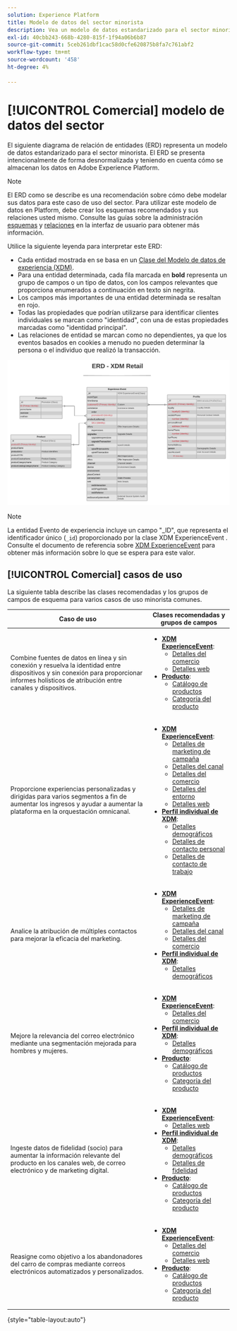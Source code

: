```yaml
---
solution: Experience Platform
title: Modelo de datos del sector minorista
description: Vea un modelo de datos estandarizado para el sector minorista, compatible con Experience Data Model (XDM) para su uso en Adobe Experience Platform.
exl-id: 40cbb243-668b-4280-815f-1f94a06b6b87
source-git-commit: 5ceb261dbf1cac58d0cfe620875b8fa7c761abf2
workflow-type: tm+mt
source-wordcount: '458'
ht-degree: 4%

---
```


# [!UICONTROL Comercial] modelo de datos del sector

El siguiente diagrama de relación de entidades (ERD) representa un modelo de datos estandarizado para el sector minorista. El ERD se presenta intencionalmente de forma desnormalizada y teniendo en cuenta cómo se almacenan los datos en Adobe Experience Platform.

>[!NOTE]
>
>El ERD como se describe es una recomendación sobre cómo debe modelar sus datos para este caso de uso del sector. Para utilizar este modelo de datos en Platform, debe crear los esquemas recomendados y sus relaciones usted mismo. Consulte las guías sobre la administración [esquemas](../../ui/resources/schemas.md) y [relaciones](../../tutorials/relationship-ui.md) en la interfaz de usuario para obtener más información.

Utilice la siguiente leyenda para interpretar este ERD:

* Cada entidad mostrada en se basa en un [Clase del Modelo de datos de experiencia (XDM)](../composition.md#class).
* Para una entidad determinada, cada fila marcada en **bold** representa un grupo de campos o un tipo de datos, con los campos relevantes que proporciona enumerados a continuación en texto sin negrita.
* Los campos más importantes de una entidad determinada se resaltan en rojo.
* Todas las propiedades que podrían utilizarse para identificar clientes individuales se marcan como &quot;identidad&quot;, con una de estas propiedades marcadas como &quot;identidad principal&quot;.
* Las relaciones de entidad se marcan como no dependientes, ya que los eventos basados en cookies a menudo no pueden determinar la persona o el individuo que realizó la transacción.

![](../../images/industries/retail.png)

>[!NOTE]
>
>La entidad Evento de experiencia incluye un campo &quot;_ID&quot;, que representa el identificador único (`_id`) proporcionado por la clase XDM ExperienceEvent . Consulte el documento de referencia sobre [XDM ExperienceEvent](../../classes/experienceevent.md) para obtener más información sobre lo que se espera para este valor.

## [!UICONTROL Comercial] casos de uso

La siguiente tabla describe las clases recomendadas y los grupos de campos de esquema para varios casos de uso minorista comunes.

| Caso de uso | Clases recomendadas y grupos de campos |
| --- | --- |
| Combine fuentes de datos en línea y sin conexión y resuelva la identidad entre dispositivos y sin conexión para proporcionar informes holísticos de atribución entre canales y dispositivos. | <ul><li>**[XDM ExperienceEvent](../../classes/experienceevent.md)**:<ul><li>[Detalles del comercio](../../field-groups/event/commerce-details.md)</li><li>[Detalles web](../../field-groups/event/web-details.md)</li></ul></li><li>**[Producto](../../classes/product.md)**:<ul><li>[Catálogo de productos](../../field-groups/product/product-catalog.md)</li><li>[Categoría del producto](../../field-groups/product/product-category.md)</li></ul></li></ul> |
| Proporcione experiencias personalizadas y dirigidas para varios segmentos a fin de aumentar los ingresos y ayudar a aumentar la plataforma en la orquestación omnicanal. | <ul><li>**[XDM ExperienceEvent](../../classes/experienceevent.md)**:<ul><li>[Detalles de marketing de campaña](../../field-groups/event/campaign-marketing-details.md)</li><li>[Detalles del canal](../../field-groups/event/channel-details.md)</li><li>[Detalles del comercio](../../field-groups/event/commerce-details.md)</li><li>[Detalles del entorno](../../field-groups/event/environment-details.md)</li><li>[Detalles web](../../field-groups/event/web-details.md)</li></ul></li><li>**[Perfil individual de XDM](../../classes/individual-profile.md)**:<ul><li>[Detalles demográficos](../../field-groups/profile/demographic-details.md)</li><li>[Detalles de contacto personal](../../field-groups/profile/personal-contact-details.md)</li><li>[Detalles de contacto de trabajo](../../field-groups/profile/work-contact-details.md)</li></ul></li></ul> |
| Analice la atribución de múltiples contactos para mejorar la eficacia del marketing. | <ul><li>**[XDM ExperienceEvent](../../classes/experienceevent.md)**:<ul><li>[Detalles de marketing de campaña](../../field-groups/event/campaign-marketing-details.md)</li><li>[Detalles del canal](../../field-groups/event/channel-details.md)</li><li>[Detalles del comercio](../../field-groups/event/commerce-details.md)</li></ul></li><li>**[Perfil individual de XDM](../../classes/individual-profile.md)**:<ul><li>[Detalles demográficos](../../field-groups/profile/demographic-details.md)</li></ul></li></ul> |
| Mejore la relevancia del correo electrónico mediante una segmentación mejorada para hombres y mujeres. | <ul><li>**[XDM ExperienceEvent](../../classes/experienceevent.md)**:<ul><li>[Detalles del comercio](../../field-groups/event/commerce-details.md)</li></ul></li><li>**[Perfil individual de XDM](../../classes/individual-profile.md)**:<ul><li>[Detalles demográficos](../../field-groups/profile/demographic-details.md)</li></ul></li><li>**[Producto](../../classes/product.md)**:<ul><li>[Catálogo de productos](../../field-groups/product/product-catalog.md)</li><li>[Categoría del producto](../../field-groups/product/product-category.md)</li></ul></li></ul> |
| Ingeste datos de fidelidad (socio) para aumentar la información relevante del producto en los canales web, de correo electrónico y de marketing digital. | <ul><li>**[XDM ExperienceEvent](../../classes/experienceevent.md)**:<ul><li>[Detalles web](../../field-groups/event/web-details.md)</li></ul></li><li>**[Perfil individual de XDM](../../classes/individual-profile.md)**:<ul><li>[Detalles demográficos](../../field-groups/profile/demographic-details.md)</li><li>[Detalles de fidelidad](../../field-groups/profile/loyalty-details.md)</li></ul></li><li>**[Producto](../../classes/product.md)**:<ul><li>[Catálogo de productos](../../field-groups/product/product-catalog.md)</li><li>[Categoría del producto](../../field-groups/product/product-category.md)</li></ul></li></ul> |
| Reasigne como objetivo a los abandonadores del carro de compras mediante correos electrónicos automatizados y personalizados. | <ul><li>**[XDM ExperienceEvent](../../classes/experienceevent.md)**:<ul><li>[Detalles del comercio](../../field-groups/event/commerce-details.md)</li><li>[Detalles web](../../field-groups/event/web-details.md)</li></ul></li><li>**[Producto](../../classes/product.md)**:<ul><li>[Catálogo de productos](../../field-groups/product/product-catalog.md)</li><li>[Categoría del producto](../../field-groups/product/product-category.md)</li></ul></li></ul> |

{style="table-layout:auto"}
